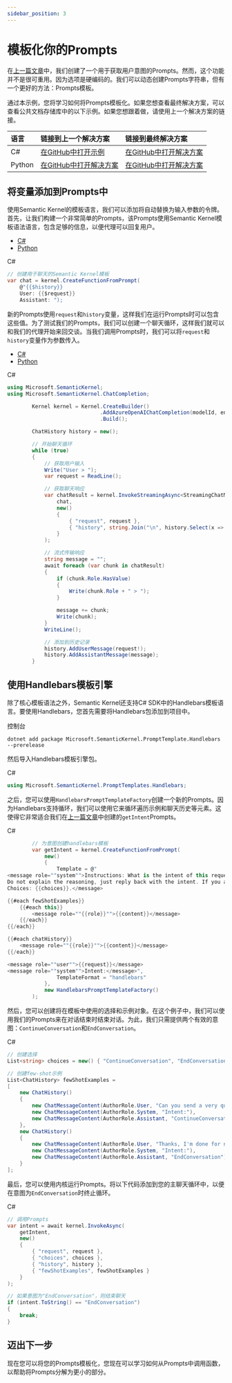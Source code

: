 ```yaml
---
sidebar_position: 3
---
```


# 模板化你的Prompts

在[上一篇文章](https://learn.microsoft.com/zh-cn/semantic-kernel/prompts/your-first-prompt)中，我们创建了一个用于获取用户意图的Prompts。然而，这个功能并不是很可重用。因为选项是硬编码的。我们可以动态创建Prompts字符串，但有一个更好的方法：Prompts模板。

通过本示例，您将学习如何将Prompts模板化。如果您想查看最终解决方案，可以查看公共文档存储库中的以下示例。如果您想跟着做，请使用上一个解决方案的链接。

| 语言   | 链接到上一个解决方案                                    | 链接到最终解决方案                                       |
| :----- | :-------------------------------------------------------- | :-------------------------------------------------------- |
| C#     | [在GitHub中打开示例](https://github.com/microsoft/semantic-kernel/blob/main/dotnet/samples/DocumentationExamples/Templates.cs) | [在GitHub中打开解决方案](https://github.com/microsoft/semantic-kernel/blob/main/dotnet/samples/KernelSyntaxExamples/Example31_SerializingPrompts.cs) |
| Python | [在GitHub中打开解决方案](https://github.com/MicrosoftDocs/semantic-kernel-docs/tree/main/samples/python/07-Serializing-Prompts) | [在GitHub中打开解决方案](https://github.com/MicrosoftDocs/semantic-kernel-docs/tree/main/samples/python/04-Templatizing-Prompts) |

## 将变量添加到Prompts中

使用Semantic Kernel的模板语言，我们可以添加将自动替换为输入参数的令牌。首先，让我们构建一个非常简单的Prompts，该Prompts使用Semantic Kernel模板语法语言，包含足够的信息，以便代理可以回复用户。

- [C#](https://learn.microsoft.com/zh-cn/semantic-kernel/prompts/templatizing-prompts?tabs=Csharp#tabpanel_1_Csharp)
- [Python](https://learn.microsoft.com/zh-cn/semantic-kernel/prompts/templatizing-prompts?tabs=Csharp#tabpanel_1_python)

C#

```csharp
// 创建用于聊天的Semantic Kernel模板
var chat = kernel.CreateFunctionFromPrompt(
    @"{{$history}}
    User: {{$request}}
    Assistant: ");
```

新的Prompts使用`request`和`history`变量，这样我们在运行Prompts时可以包含这些值。为了测试我们的Prompts，我们可以创建一个聊天循环，这样我们就可以和我们的代理开始来回交谈。当我们调用Prompts时，我们可以将`request`和`history`变量作为参数传入。

- [C#](https://learn.microsoft.com/zh-cn/semantic-kernel/prompts/templatizing-prompts?tabs=Csharp#tabpanel_2_Csharp)
- [Python](https://learn.microsoft.com/zh-cn/semantic-kernel/prompts/templatizing-prompts?tabs=Csharp#tabpanel_2_python)

C#

```csharp
using Microsoft.SemanticKernel;
using Microsoft.SemanticKernel.ChatCompletion;

        Kernel kernel = Kernel.CreateBuilder()
                              .AddAzureOpenAIChatCompletion(modelId, endpoint, apiKey)
                              .Build();

        ChatHistory history = new();

        // 开始聊天循环
        while (true)
        {
            // 获取用户输入
            Write("User > ");
            var request = ReadLine();

            // 获取聊天响应
            var chatResult = kernel.InvokeStreamingAsync<StreamingChatMessageContent>(
                chat,
                new()
                {
                    { "request", request },
                    { "history", string.Join("\n", history.Select(x => x.Role + ": " + x.Content)) }
                }
            );

            // 流式传输响应
            string message = "";
            await foreach (var chunk in chatResult)
            {
                if (chunk.Role.HasValue)
                {
                    Write(chunk.Role + " > ");
                }

                message += chunk;
                Write(chunk);
            }
            WriteLine();

            // 添加到历史记录
            history.AddUserMessage(request!);
            history.AddAssistantMessage(message);
        }
```

## 使用Handlebars模板引擎

除了核心模板语法之外，Semantic Kernel还支持C# SDK中的Handlebars模板语言。要使用Handlebars，您首先需要将Handlebars包添加到项目中。

控制台

```console
dotnet add package Microsoft.SemanticKernel.PromptTemplate.Handlebars --prerelease
```

然后导入Handlebars模板引擎包。

C#

```csharp
using Microsoft.SemanticKernel.PromptTemplates.Handlebars;
```

之后，您可以使用`HandlebarsPromptTemplateFactory`创建一个新的Prompts。因为Handlebars支持循环，我们可以使用它来循环遍历示例和聊天历史等元素。这使得它非常适合我们在[上一篇文章](https://learn.microsoft.com/zh-cn/semantic-kernel/prompts/your-first-prompt)中创建的`getIntent`Prompts。

C#

```csharp
        // 为意图创建handlebars模板
        var getIntent = kernel.CreateFunctionFromPrompt(
            new()
            {
                Template = @"
<message role=""system"">Instructions: What is the intent of this request?
Do not explain the reasoning, just reply back with the intent. If you are unsure, reply with {{choices[0]}}.
Choices: {{choices}}.</message>

{{#each fewShotExamples}}
    {{#each this}}
        <message role=""{{role}}"">{{content}}</message>
    {{/each}}
{{/each}}

{{#each chatHistory}}
    <message role=""{{role}}"">{{content}}</message>
{{/each}}

<message role=""user"">{{request}}</message>
<message role=""system"">Intent:</message>",
                TemplateFormat = "handlebars"
            },
            new HandlebarsPromptTemplateFactory()
        );
```

然后，您可以创建将在模板中使用的选择和示例对象。在这个例子中，我们可以使用我们的Prompts来在对话结束时结束对话。为此，我们只需提供两个有效的意图：`ContinueConversation`和`EndConversation`。

C#

```csharp
// 创建选择
List<string> choices = new() { "ContinueConversation", "EndConversation" };

// 创建few-shot示例
List<ChatHistory> fewShotExamples =
[
    new ChatHistory()
    {
        new ChatMessageContent(AuthorRole.User, "Can you send a very quick approval to the marketing team?"),
        new ChatMessageContent(AuthorRole.System, "Intent:"),
        new ChatMessageContent(AuthorRole.Assistant, "ContinueConversation")
    },
    new ChatHistory()
    {
        new ChatMessageContent(AuthorRole.User, "Thanks, I'm done for now"),
        new ChatMessageContent(AuthorRole.System, "Intent:"),
        new ChatMessageContent(AuthorRole.Assistant, "EndConversation")
    }
];
```

最后，您可以使用内核运行Prompts。将以下代码添加到您的主聊天循环中，以便在意图为`EndConversation`时终止循环。

C#

```csharp
// 调用Prompts
var intent = await kernel.InvokeAsync(
    getIntent,
    new()
    {
        { "request", request },
        { "choices", choices },
        { "history", history },
        { "fewShotExamples", fewShotExamples }
    }
);

// 如果意图为"EndConversation"，则结束聊天
if (intent.ToString() == "EndConversation")
{
    break;
}
```

## 迈出下一步

现在您可以将您的Prompts模板化，您现在可以学习如何从Prompts中调用函数，以帮助将Prompts分解为更小的部分。

